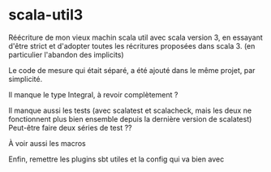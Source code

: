# scala-util3

Réécriture de mon vieux machin scala util avec scala version 3, en essayant d'être strict et d'adopter toutes les récritures proposées dans scala 3.
(en particulier l'abandon des implicits)

Le code de mesure qui était séparé, a été ajouté dans le même projet, par simplicité.

Il manque le type Integral, à revoir complètement ?

Il manque aussi les tests (avec scalatest et scalacheck, mais les deux ne fonctionnent plus bien ensemble depuis la dernière version de scalatest)
Peut-être faire deux séries de test ??

À voir aussi les macros

Enfin, remettre les plugins sbt utiles et la config qui va bien avec
